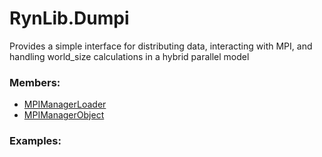 # <a id="RynLib.Dumpi">RynLib.Dumpi</a>
    
Provides a simple interface for distributing data, interacting with MPI, and handling world_size calculations in a hybrid parallel model

### Members:

  - [MPIManagerLoader](Dumpi/MPIManager/MPIManagerLoader.md)
  - [MPIManagerObject](Dumpi/MPIManager/MPIManagerObject.md)

### Examples:

